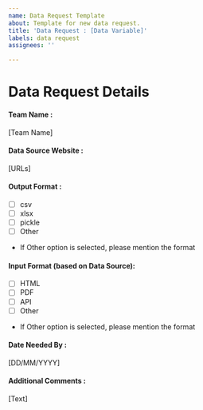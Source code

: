 ```yaml
---
name: Data Request Template
about: Template for new data request.
title: 'Data Request : [Data Variable]'
labels: data request
assignees: ''

---
```


# Data Request Details
#### Team Name : 
[Team Name]
#### Data Source Website : 
[URLs]
#### Output Format : 
- [ ] csv
- [ ] xlsx
- [ ] pickle
- [ ] Other
- If Other option is selected, please mention the format
#### Input Format (based on Data Source): 
- [ ] HTML
- [ ] PDF
- [ ] API
- [ ] Other
- If Other option is selected, please mention the format
#### Date Needed By : 
[DD/MM/YYYY]
#### Additional Comments : 
[Text]
